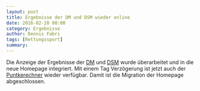 ```yaml
---
layout: post
title: Ergebnisse der DM und DSM wieder online
date: 2016-02-20 00:00
category: Ergebnisse
author: Dennis Fabri
tags: [Rettungssport]
summary: 
---
```


Die Anzeige der Ergebnisse der [DM]({{site.baseurl}}/ergebnisse/dmm.html) und [DSM]({{site.baseurl}}/ergebnisse/dsm.html)
wurde überarbeitet und in die neue Homepage integriert. Mit einem Tag Verzögerung ist jetzt auch der
[Puntkerechner]({{site.baseurl}}/rettungssport/punkterechner.html) wieder verfügbar. Damit ist die Migration der Homepage
abgeschlossen.
